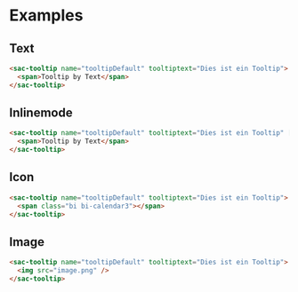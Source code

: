 # Examples

## Text

```html
<sac-tooltip name="tooltipDefault" tooltiptext="Dies ist ein Tooltip">
  <span>Tooltip by Text</span>
</sac-tooltip>
```

## Inlinemode

```html
<sac-tooltip name="tooltipDefault" tooltiptext="Dies ist ein Tooltip" [inlinemode]="true">
  <span>Tooltip by Text</span>
</sac-tooltip>
```

## Icon

```html
<sac-tooltip name="tooltipDefault" tooltiptext="Dies ist ein Tooltip">
  <span class="bi bi-calendar3"></span>
</sac-tooltip>
```

## Image

```html
<sac-tooltip name="tooltipDefault" tooltiptext="Dies ist ein Tooltip">
  <img src="image.png" />
</sac-tooltip>
```
